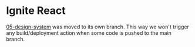 # Ignite React

[05-design-system](https://github.com/leandrodalmolin/ignite-react/tree/05-design-system) was moved to its own branch. This way we won't trigger any build/deployment action when some code is pushed to the main branch.